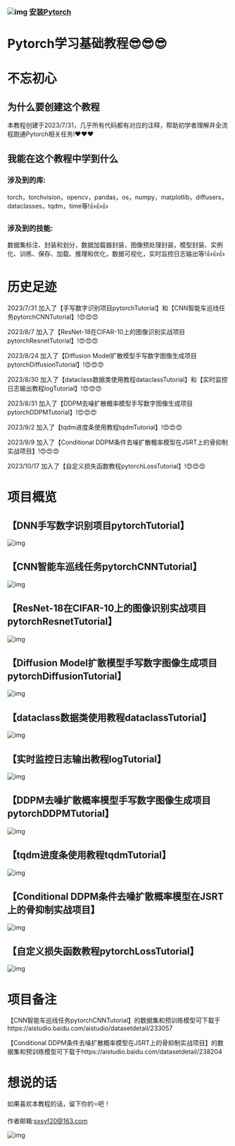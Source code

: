 ### ![img](https://github.com/diaoquesang/pytorchTutorials/blob/main/torch.jpg) [安装Pytorch](https://pytorch.org/)
# Pytorch学习基础教程😎😎😎
# 不忘初心
## 为什么要创建这个教程
本教程创建于2023/7/31，几乎所有代码都有对应的注释，帮助初学者理解并全流程跑通Pytorch相关任务!❤️❤️❤️
## 我能在这个教程中学到什么
### 涉及到的库:
torch，torchvision，opencv，pandas，os，numpy，matplotlib，diffusers，dataclasses，tqdm，time等!👍👍👍
### 涉及到的技能:
数据集标注、封装和划分，数据加载器封装，图像预处理封装，模型封装、实例化、训练、保存、加载、推理和优化，数据可视化，实时监控日志输出等!👍👍👍
# 历史足迹
2023/7/31 加入了【手写数字识别项目pytorchTutorial】和【CNN智能车巡线任务pytorchCNNTutorial】!😍😍😍

2023/8/7 加入了【ResNet-18在CIFAR-10上的图像识别实战项目pytorchResnetTutorial】!😍😍😍

2023/8/24 加入了【Diffusion Model扩散模型手写数字图像生成项目pytorchDiffusionTutorial】!😍😍😍

2023/8/30 加入了【dataclass数据类使用教程dataclassTutorial】和【实时监控日志输出教程logTutorial】!😍😍😍

2023/8/31 加入了【DDPM去噪扩散概率模型手写数字图像生成项目pytorchDDPMTutorial】!😍😍😍

2023/9/2 加入了【tqdm进度条使用教程tqdmTutorial】!😍😍😍

2023/9/9 加入了【Conditional DDPM条件去噪扩散概率模型在JSRT上的骨抑制实战项目】!😍😍😍

2023/10/17 加入了【自定义损失函数教程pytorchLossTutorial】!😍😍😍
# 项目概览
## 【DNN手写数字识别项目pytorchTutorial】
![img](https://github.com/diaoquesang/pytorchTutorials/blob/main/projectImages/0.jpg)
## 【CNN智能车巡线任务pytorchCNNTutorial】
![img](https://github.com/diaoquesang/pytorchTutorials/blob/main/projectImages/1.jpg)
## 【ResNet-18在CIFAR-10上的图像识别实战项目pytorchResnetTutorial】
![img](https://github.com/diaoquesang/pytorchTutorials/blob/main/projectImages/2.jpg)
## 【Diffusion Model扩散模型手写数字图像生成项目pytorchDiffusionTutorial】
![img](https://github.com/diaoquesang/pytorchTutorials/blob/main/projectImages/0.jpg)
## 【dataclass数据类使用教程dataclassTutorial】
![img](https://github.com/diaoquesang/pytorchTutorials/blob/main/projectImages/3.jpg)
## 【实时监控日志输出教程logTutorial】
![img](https://github.com/diaoquesang/pytorchTutorials/blob/main/projectImages/4.jpg)
## 【DDPM去噪扩散概率模型手写数字图像生成项目pytorchDDPMTutorial】
![img](https://github.com/diaoquesang/pytorchTutorials/blob/main/projectImages/0.jpg)
## 【tqdm进度条使用教程tqdmTutorial】
![img](https://github.com/diaoquesang/pytorchTutorials/blob/main/projectImages/5.jpg)
## 【Conditional DDPM条件去噪扩散概率模型在JSRT上的骨抑制实战项目】
![img](https://github.com/diaoquesang/pytorchTutorials/blob/main/projectImages/6.jpg)
## 【自定义损失函数教程pytorchLossTutorial】
![img](https://github.com/diaoquesang/pytorchTutorials/blob/main/projectImages/7.jpg)
# 项目备注
【CNN智能车巡线任务pytorchCNNTutorial】的数据集和预训练模型可下载于https://aistudio.baidu.com/aistudio/datasetdetail/233057

【Conditional DDPM条件去噪扩散概率模型在JSRT上的骨抑制实战项目】的数据集和预训练模型可下载于https://aistudio.baidu.com/datasetdetail/238204
# 想说的话
如果喜欢本教程的话，留下你的⭐吧！

作者邮箱:sxsyf20@163.com

![img](https://github.com/diaoquesang/pytorchTutorials/blob/main/dqs.jpg)
